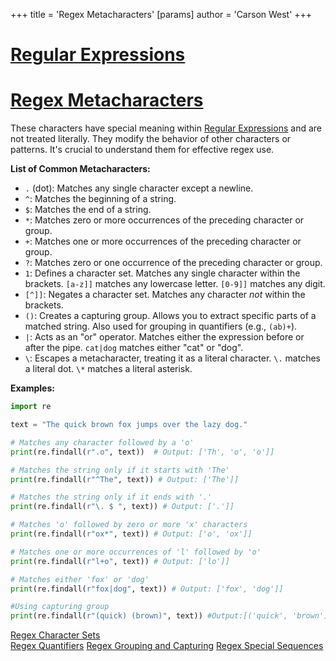 +++
 title = 'Regex Metacharacters'
[params]
	author = 'Carson West'
+++
# [Regular Expressions](./../regular-expressions/)
# [Regex Metacharacters](./../regex-metacharacters/) 
These characters have special meaning within [Regular Expressions](./../regular-expressions/) and are not treated literally.  They modify the behavior of other characters or patterns.  It's crucial to understand them for effective regex use.

**List of Common Metacharacters:**

* `.` (dot): Matches any single character except a newline.
* `^`: Matches the beginning of a string.
* ` $ `: Matches the end of a string.
* `*`: Matches zero or more occurrences of the preceding character or group.
* `+`: Matches one or more occurrences of the preceding character or group.
* `?`: Matches zero or one occurrence of the preceding character or group.
* `1`: Defines a character set.  Matches any single character within the brackets.  `[a-z]]` matches any lowercase letter. `[0-9]]` matches any digit.
* `[^]]`:  Negates a character set. Matches any character *not* within the brackets.
* `()`: Creates a capturing group. Allows you to extract specific parts of a matched string.  Also used for grouping in quantifiers (e.g., `(ab)+`).
* `|`: Acts as an "or" operator. Matches either the expression before or after the pipe.  `cat|dog` matches either "cat" or "dog".
* `\`: Escapes a metacharacter, treating it as a literal character.  `\.` matches a literal dot.  `\*` matches a literal asterisk.


**Examples:**

```python
import re

text = "The quick brown fox jumps over the lazy dog."

# Matches any character followed by a 'o'
print(re.findall(r".o", text))  # Output: ['Th', 'o', 'o']]

# Matches the string only if it starts with 'The'
print(re.findall(r"^The", text)) # Output: ['The']]

# Matches the string only if it ends with '.'
print(re.findall(r"\. $ ", text)) # Output: ['.']]

# Matches 'o' followed by zero or more 'x' characters
print(re.findall(r"ox*", text)) # Output: ['o', 'ox']]

# Matches one or more occurrences of 'l' followed by 'o'
print(re.findall(r"l+o", text)) # Output: ['lo']]

# Matches either 'fox' or 'dog'
print(re.findall(r"fox|dog", text)) # Output: ['fox', 'dog']]

#Using capturing group
print(re.findall(r"(quick) (brown)", text)) #Output:[('quick', 'brown')]]

```

[Regex Character Sets](./../regex-character-sets/)  
[Regex Quantifiers](./../regex-quantifiers/)
[Regex Grouping and Capturing](./../regex-grouping-and-capturing/)
[Regex Special Sequences](./../regex-special-sequences/)



